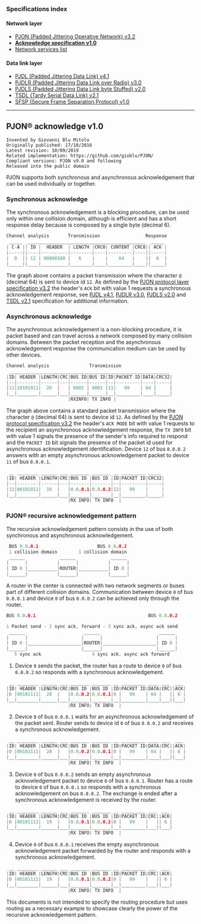 ### Specifications index

#### Network layer
- [PJON (Padded Jittering Operative Network) v3.2](/specification/PJON-protocol-specification-v3.2.md)
- **[Acknowledge specification v1.0](/specification/PJON-protocol-acknowledge-specification-v1.0.md)**
- [Network services list](/specification/PJON-network-services-list.md)
#### Data link layer
- [PJDL (Padded Jittering Data Link) v4.1](/src/strategies/SoftwareBitBang/specification/PJDL-specification-v4.1.md)
- [PJDLR (Padded Jittering Data Link over Radio) v3.0](/src/strategies/OverSampling/specification/PJDLR-specification-v3.0.md)
- [PJDLS (Padded Jittering Data Link byte Stuffed) v2.0](/src/strategies/AnalogSampling/specification/PJDLS-specification-v2.0.md)
- [TSDL (Tardy Serial Data Link) v2.1](/src/strategies/ThroughSerial/specification/TSDL-specification-v2.1.md)
- [SFSP (Secure Frame Separation Protocol) v1.0](/specification/SFSP-frame-separation-specification-v1.0.md)

---

## PJON® acknowledge v1.0
```
Invented by Giovanni Blu Mitolo
Originally published: 17/10/2016
Latest revision: 10/09/2019
Related implementation: https://github.com/gioblu/PJON/
Compliant versions: PJON v9.0 and following
Released into the public domain
```
PJON supports both synchronous and asynchronous acknowledgement that can be used individually or together.

### Synchronous acknowledge
The synchronous acknowledgement is a blocking procedure, can be used only within one collision domain, although is efficient and has a short response delay because is composed by a single byte (decimal 6).
```cpp
Channel analysis       Transmission                 Response
 _____  ____________________________________________  _____
| C-A || ID |  HEADER  | LENGTH |CRC8| CONTENT |CRC8|| ACK |
|-----||----|----------|--------|----|---------|----||-----|
|  0  || 12 | 00000100 |   6    |    |    64   |    ||  6  |
|_____||____|__________|________|____|_________|____||_____|
```

The graph above contains a packet transmission where the character `@` (decimal 64) is sent to device id `12`. As defined by the [PJON protocol layer specification v3.2](/specification/PJON-protocol-specification-v3.2.md) the header's `ACK` bit with value 1 requests a synchronous acknowledgement response, see [PJDL v4.1](/src/strategies/SoftwareBitBang/specification/PJDL-specification-v4.1.md), [PJDLR v3.0](/src/strategies/OverSampling/specification/PJDLR-specification-v3.0.md), [PJDLS v2.0](/src/strategies/AnalogSampling/specification/PJDLS-specification-v2.0.md) and [TSDL v2.1](/src/strategies/ThroughSerial/specification/TSDL-specification-v2.1.md) specification for additional information.

### Asynchronous acknowledge
The asynchronous acknowledgement is a non-blocking procedure, it is packet based and can travel across a network composed by many collision domains. Between the packet reception and the asynchronous acknowledgement response the communication medium can be used by other devices.

```cpp
Channel analysis               Transmission
 ____________________________________________________________
|ID| HEADER |LENGTH|CRC|BUS ID|BUS ID|ID|PACKET ID|DATA|CRC32|
|--|--------|------|---|------|------|--|---------|----|-----|
|12|10101011|  20  |   | 0002 | 0001 |11|   99    | 64 |     |
|__|________|______|___|______|______|__|_________|____|_____|
                       |RXINFO| TX INFO |       
```
The graph above contains a standard packet transmission where the character `@` (decimal 64) is sent to device id `12`. As defined by the [PJON protocol specification v3.2](/specification/PJON-protocol-specification-v3.2.md) the header's `ACK MODE` bit with value 1 requests to the recipient an asynchronous acknowledgement response, the `TX INFO` bit with value 1 signals the presence of the sender's info required to respond and the `PACKET ID` bit signals the presence of the packet id used for asynchronous acknowledgement identification. Device `12` of bus `0.0.0.2` answers with an empty asynchronous acknowledgement packet to device `11` of bus `0.0.0.1`.
```cpp
 __ ________ ______ ___ _______ _______ __ _________ _____
|ID| HEADER |LENGTH|CRC|BUS ID |BUS ID |ID|PACKET ID|CRC32|
|--|--------|------|---|-------|-------|--|---------|-----|
|11|00101011|  19  |   |0.0.0.1|0.0.0.2|12|   99    |     |
|__|________|______|___|_______|_______|__|_________|_____|
                       |RX INFO| TX INFO  |
```

### PJON® recursive acknowledgement pattern
The recursive acknowledgement pattern consists in the use of both synchronous and asynchronous acknowledgement.

```cpp
 BUS 0.0.0.1                      BUS 0.0.0.2
 1 collision domain        1 collision domain
 ______             ______             ______
|      |           |      |           |      |
| ID 0 |___________|ROUTER|___________| ID 0 |
|______|           |______|           |______|
```

A router in the center is connected with two network segments or buses part of different collision domains. Communication between device `0` of bus `0.0.0.1` and device `0` of bus `0.0.0.2` can be achieved only through the router.

```cpp        
BUS 0.0.0.1                                          BUS 0.0.0.2

1 Packet send - 2 sync ack, forward - 3 sync ack, async ack send
 ______                      ______                      ______
|      |                    |      |                    |      |
| ID 0 |____________________|ROUTER|____________________| ID 0 |
|______|                    |______|                    |______|
   5 sync ack                   4 sync ack, async ack forward
```

1) Device `0` sends the packet, the router has a route to device `0` of bus `0.0.0.2` so responds with a synchronous acknowledgement.
```cpp
 __ ________ ______ ___ _______ _______ __ _________ ____ ___  ___
|ID| HEADER |LENGTH|CRC|BUS ID |BUS ID |ID|PACKET ID|DATA|CRC||ACK|
|0 |00101111|  20  |   |0.0.0.2|0.0.0.1|0 |   99    | 64 |   || 6 |
|__|________|______|___|_______|_______|__|_________|____|___||___|
                       |RX INFO| TX INFO  |
```
2) Device `0` of bus `0.0.0.1` waits for an asynchronous acknowledgement of the packet sent. Router sends to device id `0` of bus `0.0.0.2` and receives a synchronous acknowledgement.
```cpp
 __ ________ ______ ___ _______ _______ __ _________ ____ ___  ___
|ID| HEADER |LENGTH|CRC|BUS ID |BUS ID |ID|PACKET ID|DATA|CRC||ACK|
|0 |00101111|  20  |   |0.0.0.2|0.0.0.1|0 |   99    | 64 |   || 6 |
|__|________|______|___|_______|_______|__|_________|____|___||___|
                       |RX INFO| TX INFO  |
```
3) Device `0` of bus `0.0.0.2` sends an empty asynchronous acknowledgement packet to device `0` of bus `0.0.0.1`. Router has a route to device `0` of bus `0.0.0.1` so responds with a synchronous acknowledgement on bus `0.0.0.2`. The exchange is ended after a synchronous acknowledgement is received by the router.
```cpp
 __ ________ ______ ___ _______ _______ __ _________ ___  ___
|ID| HEADER |LENGTH|CRC|BUS ID |BUS ID |ID|PACKET ID|CRC||ACK|
|0 |00101111|  19  |   |0.0.0.1|0.0.0.2|0 |   99    |   || 6 |
|__|________|______|___|_______|_______|__|_________|___||___|
                       |RX INFO| TX INFO  |
```
4) Device `0` of bus `0.0.0.1` receives the empty asynchronous acknowledgement packet forwarded by the router and responds with a synchronous acknowledgement.

```cpp
 __ ________ ______ ___ _______ _______ __ _________ ___  ___
|ID| HEADER |LENGTH|CRC|BUS ID |BUS ID |ID|PACKET ID|CRC||ACK|
|0 |00101111|  19  |   |0.0.0.1|0.0.0.2|0 |   99    |   || 6 |
|__|________|______|___|_______|_______|__|_________|___||___|
                       |RX INFO| TX INFO  |
```
This documents is not intended to specify the routing procedure but uses routing as a necessary example to showcase clearly the power of the recursive acknowledgement pattern.
